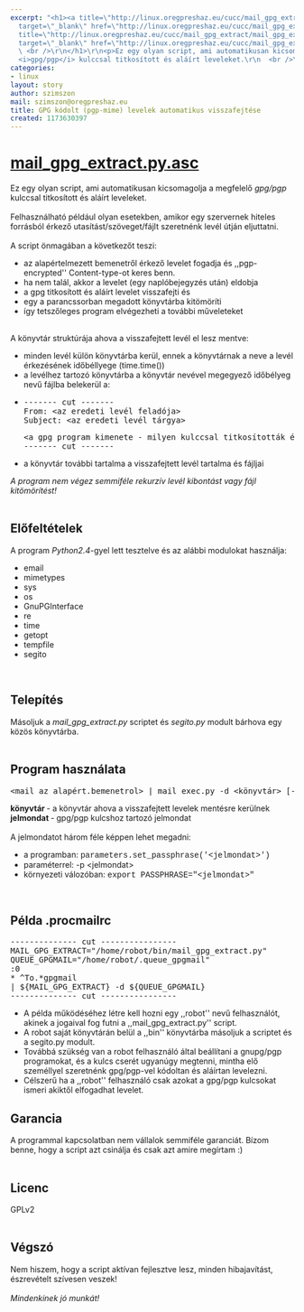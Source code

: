 ```yaml
---
excerpt: "<h1><a title=\"http://linux.oregpreshaz.eu/cucc/mail_gpg_extract/mail_gpg_extract.tar.bz2\"
  target=\"_blank\" href=\"http://linux.oregpreshaz.eu/cucc/mail_gpg_extract/mail_gpg_extract.tar.bz2\">mail_gpg_extract.py</a><a
  title=\"http://linux.oregpreshaz.eu/cucc/mail_gpg_extract/mail_gpg_extract.tar.bz2.asc\"
  target=\"_blank\" href=\"http://linux.oregpreshaz.eu/cucc/mail_gpg_extract/mail_gpg_extract.tar.bz2.asc\">.asc</a>\r\n
  \ <br />\r\n</h1>\r\n<p>Ez egy olyan script, ami automatikusan kicsomagolja a megfelelő
  <i>gpg/pgp</i> kulccsal titkosított és aláírt leveleket.\r\n  <br />\r\n  "
categories:
- linux
layout: story
author: szimszon
mail: szimszon@oregpreshaz.eu
title: GPG kódolt (pgp-mime) levelek automatikus visszafejtése
created: 1173630397
---
```

<h1><a title="http://linux.oregpreshaz.eu/cucc/mail_gpg_extract/mail_gpg_extract.tar.bz2" target="_blank" href="http://linux.oregpreshaz.eu/cucc/mail_gpg_extract/mail_gpg_extract.tar.bz2">mail_gpg_extract.py</a><a title="http://linux.oregpreshaz.eu/cucc/mail_gpg_extract/mail_gpg_extract.tar.bz2.asc" target="_blank" href="http://linux.oregpreshaz.eu/cucc/mail_gpg_extract/mail_gpg_extract.tar.bz2.asc">.asc</a>
  <br />
</h1>
<p>Ez egy olyan script, ami automatikusan kicsomagolja a megfelelő <i>gpg/pgp</i> kulccsal titkosított és aláírt leveleket.
  <br />
  <br /> Felhasználható például olyan esetekben, amikor egy szervernek hiteles forrásból érkező utasítást/szöveget/fájlt szeretnénk levél útján eljuttatni.
  <br />
  <br />A script önmagában a következőt teszi:
  <br />
</p>
<ul>
  <li>az alapértelmezett bemenetről érkező levelet fogadja és ,,pgp-encrypted'' Content-type-ot keres benn.</li>
  <li>ha nem talál, akkor a levelet (egy naplóbejegyzés után) eldobja</li>
  <li>a gpg titkosított és aláírt levelet visszafejti és</li>
  <li>egy a parancssorban megadott könyvtárba kitömöríti
  <br /></li>
  <li>így tetszőleges program elvégezheti a további műveleteket
  <br /></li>
</ul>
<p>
  <br />A könyvtár struktúrája ahova a visszafejtett levél el lesz mentve:
  <br />
</p>
<ul>
  <li> minden levél külön könyvtárba kerül, ennek a könyvtárnak a neve a levél érkezésének időbéllyege (time.time())</li>
  <li>a levélhez tartozó könyvtárba a könyvtár nevével megegyező időbélyeg nevű fájlba belekerül a:</li>
  <li>
  <pre>------- cut -------
From: &lt;az eredeti levél feladója&gt;
Subject: &lt;az eredeti levél tárgya&gt;</pre>
  <pre>&lt;a gpg program kimenete - milyen kulccsal titkosították és írták alá a levelet&gt;
------- cut -------</pre></li>
</ul>
<ul>
  <li> a könyvtár további tartalma a visszafejtett levél tartalma és fájljai</li>
</ul>
<p><i>A program nem végez semmiféle rekurzív levél kibontást vagy fájl kitömörítést!</i>
  <br />
  <br />
</p>
<h2>Előfeltételek
</h2>
<p>A program <i>Python2.4</i>-gyel lett tesztelve és az alábbi modulokat használja:
  <br />
</p>
<ul>
  <li>email</li>
  <li>mimetypes</li>
  <li>sys</li>
  <li>os</li>
  <li>GnuPGInterface</li>
  <li>re</li>
  <li>time</li>
  <li>getopt</li>
  <li>tempfile</li>
  <li>segito
  <br /></li>
</ul>
<p>
  <br />
</p>
<h2>Telepítés
</h2>
<p>Másoljuk a <i>mail_gpg_extract.py</i> scriptet és <i>segito.py</i> modult bárhova egy közös könyvtárba.
  <br />
  <br />
</p>
<h2>Program használata
</h2>
<pre>&lt;mail az alapért.bemenetrol&gt; | mail_exec.py -d &lt;könyvtár&gt; [-p &lt;jelmondat&gt;]</pre>
<p><b>könyvtár </b> - a könyvtár ahova a visszafejtett levelek mentésre kerülnek
  <br /><b>jelmondat </b>- gpg/pgp kulcshoz tartozó jelmondat
  <br />
  <br />A jelmondatot három féle képpen lehet megadni:
  <br />
</p>
<ul>
  <li>a programban: <font face="courier new,courier,monospace">parameters.set_passphrase('&lt;jelmondat&gt;')</font></li>
  <li>paraméterrel: -p &lt;jelmondat&gt;</li>
  <li>környezeti válozóban: <font face="courier new,courier,monospace">export PASSPHRASE="&lt;jelmondat&gt;"</font>
  <br /></li>
</ul>
<p>
  <br />
</p>
<h2>Példa .procmailrc
</h2>
<p>
</p>
<pre>-------------- cut ----------------
MAIL_GPG_EXTRACT="/home/robot/bin/mail_gpg_extract.py"
QUEUE_GPGMAIL="/home/robot/.queue_gpgmail"
:0
* ^To.*gpgmail
| ${MAIL_GPG_EXTRACT} -d ${QUEUE_GPGMAIL}
-------------- cut ----------------</pre>
<ul>
  <li>A példa működéséhez létre kell hozni egy ,,robot'' nevű felhasználót, akinek a jogaival fog futni a ,,mail_gpg_extract.py'' script.</li>
  <li>A robot saját könyvtárán belül a ,,bin'' könyvtárba másoljuk a scriptet és a segito.py modult.</li>
  <li>Továbbá szükség van a robot felhasználó által beállítani a gnupg/pgp programokat, és a kulcs cserét ugyanúgy megtenni, mintha elő személlyel szeretnénk gpg/pgp-vel kódoltan és aláírtan levelezni.</li>
  <li>Célszerű ha a ,,robot'' felhasználó csak azokat a gpg/pgp kulcsokat ismeri akiktől elfogadhat levelet.
  <br /></li>
</ul>
<h2>Garancia
</h2>
<p>A programmal kapcsolatban nem vállalok semmiféle garanciát. Bízom benne, hogy a script azt csinálja és csak azt amire megírtam :)
  <br />
  <br />
</p>
<h2>Licenc
</h2>
<p>GPLv2
  <br />
  <br />
</p>
<h2>Végszó
</h2>
<p>Nem hiszem, hogy a script aktívan fejlesztve lesz, minden hibajavítást,
  <br />észrevételt szívesen veszek!
  <br />
  <br /><i>Mindenkinek jó munkát!</i>
  <br />
</p> 
